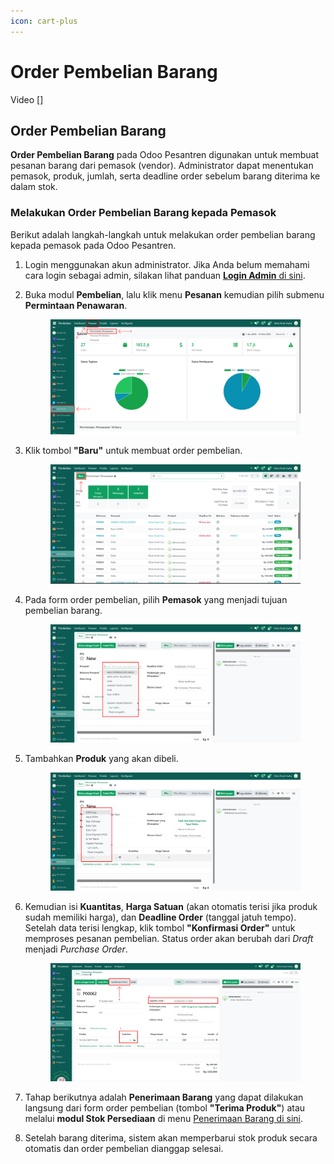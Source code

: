 ```yaml
---
icon: cart-plus
---
```


# Order Pembelian Barang

Video \[]

## Order Pembelian Barang

**Order Pembelian Barang** pada Odoo Pesantren digunakan untuk membuat pesanan barang dari pemasok (vendor). Administrator dapat menentukan pemasok, produk, jumlah, serta deadline order sebelum barang diterima ke dalam stok.

### Melakukan Order Pembelian Barang kepada Pemasok

Berikut adalah langkah-langkah untuk melakukan order pembelian barang kepada pemasok pada Odoo Pesantren.

1. Login menggunakan akun administrator. Jika Anda belum memahami cara login sebagai admin, silakan lihat panduan [**Login Admin** di sini](../../panduan-login/login-admin.md).
2.  Buka modul **Pembelian**, lalu klik menu **Pesanan** kemudian pilih submenu **Permintaan Penawaran**.

    <figure><img src="../../.gitbook/assets/images-486.png" alt=""><figcaption></figcaption></figure>


3.  Klik tombol **"Baru"** untuk membuat order pembelian.

    <figure><img src="../../.gitbook/assets/images-487.png" alt=""><figcaption></figcaption></figure>


4.  Pada form order pembelian, pilih **Pemasok** yang menjadi tujuan pembelian barang.

    <figure><img src="../../.gitbook/assets/images-488.png" alt=""><figcaption></figcaption></figure>


5.  Tambahkan **Produk** yang akan dibeli.

    <figure><img src="../../.gitbook/assets/images-489.png" alt=""><figcaption></figcaption></figure>


6.  Kemudian isi **Kuantitas**, **Harga Satuan** (akan otomatis terisi jika produk sudah memiliki harga), dan **Deadline Order** (tanggal jatuh tempo). Setelah data terisi lengkap, klik tombol **"Konfirmasi Order"** untuk memproses pesanan pembelian. Status order akan berubah dari _Draft_ menjadi _Purchase Order_.

    <figure><img src="../../.gitbook/assets/images-490.png" alt=""><figcaption></figcaption></figure>


7. Tahap berikutnya adalah **Penerimaan Barang** yang dapat dilakukan langsung dari form order pembelian (tombol **"Terima Produk"**) atau melalui **modul Stok Persediaan** di menu [Penerimaan Barang di sini](../modul-stok-persediaan/penerimaan-barang.md).
8. Setelah barang diterima, sistem akan memperbarui stok produk secara otomatis dan order pembelian dianggap selesai.
